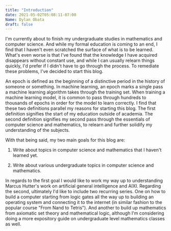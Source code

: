 ```yaml
---
title: "Introduction"
date: 2021-05-02T05:08:11-07:00
Name: Dylan Obata
draft: false
---
```

I'm currently about to finish my undergraduate studies in mathematics and computer science. And while my formal education is coming to an end, I find that I haven't even scratched the surface of what is to be learned. What's even worse is that I've found that the knowledge I have acquired disappears without constant use, and while I can usually relearn things quickly, I'd prefer if I didn't have to go through the process. To remediate these problems, I've decided to start this blog.

An epoch is defined as the beginning of a distinctive period in the history of someone or something. In machine learning, an epoch marks a single pass a machine learning algorithm takes through the training set. When training a machine learning model, it is common to pass through hundreds to thousands of epochs in order for the model to learn correctly. I find that these two definitions parallel my reasons for starting this blog. The first definition signifies the start of my education outside of academia. The second definition signifies my second pass through the essentials of computer science and mathematics, to relearn and further solidify my understanding of the subjects.

With that being said, my two main goals for this blog are:

  1. Write about topics in computer science and mathematics that I haven't learned yet.

  2. Write about various undergraduate topics in computer science and mathematics.

In regards to the first goal I would like to work my way up to understanding Marcus Hutter's work on artificial general intelligence and AIXI. Regarding the second, ultimately I'd like to include two recurring series. One on how to build a computer starting from logic gates all the way up to building an operating system and connecting it to the internet (in similar fashion to the popular course "From Nand to Tetris"). And another to build up mathematics from axiomatic set theory and mathematical logic, although I'm considering doing a more expository guide on undergraduate level mathematics classes as well.
